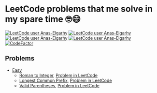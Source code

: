 # LeetCode problems that me solve in my spare time 🤓😄

[![LeetCode user Anas-Elgarhy](https://img.shields.io/badge/dynamic/json?style=for-the-badge&labelColor=black&color=%23ffa116&label=Solved&query=solved&url=https%3A%2F%2Fleetcode-badge.vercel.app%2Fapi%2Fusers%2FAnas-Elgarhy&logo=leetcode&logoColor=yellow)](https://leetcode.com/Anas-Elgarhy/)
[![LeetCode user Anas-Elgarhy](https://img.shields.io/badge/dynamic/json?style=for-the-badge&labelColor=black&color=%23ffa116&label=Ranking&query=ranking&url=https%3A%2F%2Fleetcode-badge.vercel.app%2Fapi%2Fusers%2FAnas-Elgarhy&logo=leetcode&logoColor=yellow)](https://leetcode.com/Anas-Elgarhy/)
[![LeetCode user Anas-Elgarhy](https://img.shields.io/badge/dynamic/json?style=for-the-badge&labelColor=black&color=%23ffa116&label=Solved&query=solvedOverTotal&url=https%3A%2F%2Fleetcode-badge.vercel.app%2Fapi%2Fusers%2FAnas-Elgarhy&logo=leetcode&logoColor=yellow)](https://leetcode.com/Anas-Elgarhy/)
[![LeetCode user Anas-Elgarhy](https://img.shields.io/badge/dynamic/json?style=for-the-badge&labelColor=black&color=%23ffa116&label=Solved&query=solvedPercentage&url=https%3A%2F%2Fleetcode-badge.vercel.app%2Fapi%2Fusers%2FAnas-Elgarhy&logo=leetcode&logoColor=yellow)](https://leetcode.com/Anas-Elgarhy/)
[![CodeFactor](https://www.codefactor.io/repository/github/anas-elgarhy/leetcode/badge)](https://www.codefactor.io/repository/github/anas-elgarhy/leetcode)

## Problems
- [Easy](./easy)
   - [Roman to Integer](./easy/roman_to_integer/java/src/main/java/com/anas/leetcode/easy/RomanToInteger.java), [Problem in LeetCode](https://leetcode.com/problems/roman-to-integer/)
   - [Longest Common Prefix](./easy/longest_common_prefix/java/src/main/java/com/anas/leetcode/easy/LongestCommonPrefix.java), [Problem in LeetCode](https://leetcode.com/problems/longest-common-prefix/)
   - [Valid Parentheses](./easy/valid_parentheses/rust/valid_parentheses_checker/src/lib.rs), [Problem in LeetCode](https://leetcode.com/problems/valid-parentheses)
